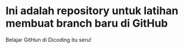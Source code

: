 # Ini adalah repository untuk latihan membuat branch baru di GitHub

Belajar GitHun di Dicoding itu seru! <br>
